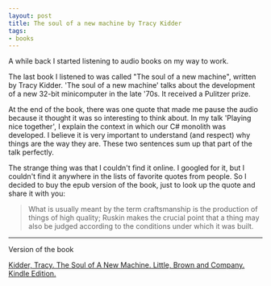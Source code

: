 ```yaml
---
layout: post
title: The soul of a new machine by Tracy Kidder
tags:
- books
---
```


A while back I started listening to audio books on my way to work.

The last book I listened to was called "The soul of a new machine", written by Tracy Kidder.
'The soul of a new machine' talks about the development of a new 32-bit minicomputer in the late '70s. It received a Pulitzer prize.

At the end of the book, there was one quote that made me pause the audio because it thought it was so interesting to think about.
In my talk 'Playing nice together', I explain the context in which our C# monolith was developed. I believe it is very important to understand (and respect) why things are the way they are.
These two sentences sum up that part of the talk perfectly.

The strange thing was that I couldn't find it online. I googled for it, but I couldn't find it anywhere in the lists of favorite quotes from people.
So I decided to buy the epub version of the book, just to look up the quote and share it with you:

> What is usually meant by the term craftsmanship is the production of things of high quality; Ruskin makes the crucial point that a thing may also be judged according to the conditions under which it was built.

----

Version of the book

[Kidder, Tracy. The Soul of A New Machine. Little, Brown and Company. Kindle Edition.](http://amzn.to/2pIp0RN)
